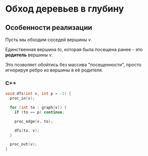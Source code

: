 # Обход деревьев в глубину 

## Особенности реализации

Пусть мы обходим соседей вершины $v$. 

Единственная вершина $to$, которая была посещена ранее - это **родитель** вершины $v$.

Это позволяет обойтись без массива "посещенности", просто игнорируя ребро из вершины в её родителя.

### C++

```cpp
void dfs(int v, int p = -1) {
  proc_in(v);

  for (int to : graph[v]) {
    if (to == p) continue;

    proc_edge(v, to);

    dfs(to, v);
  }

  proc_out(v);
}
```
